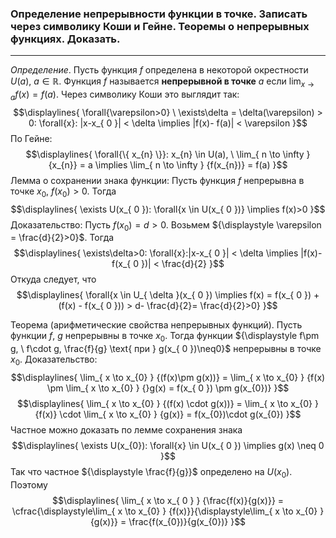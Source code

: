 ### Определение непрерывности функции в точке. Записать через символику Коши и Гейне. Теоремы о непрерывных функциях. Доказать.
---
*Определение*. Пусть функция ${\displaystyle f}$ определена в некоторой окрестности ${\displaystyle U(a)}$, ${\displaystyle  a \in \mathbb{R}}$. Функция ${\displaystyle f}$ называется **непрерывной в точке** ${\displaystyle a}$ если ${\displaystyle \lim_{ x \to a } {f(x)} = f(a)}$.
Через символику Коши это выглядит так:
$$\displaylines{
\forall{\varepsilon>0} \ \exists\delta = \delta(\varepsilon) > 0: \forall{x}: |x-x_{ 0 }| < \delta \implies  |f(x)- f(a)| < \varepsilon
}$$
По Гейне:
$$\displaylines{
\forall{\{ x_{n} \}}: x_{n} \in  U(a), \  \lim_{ n \to \infty } {x_{n}} = a \implies  \lim_{ n \to \infty } {f(x_{n})} = f(a)
}$$
Лемма о сохранении знака функции:
Пусть функция ${\displaystyle f}$ непрерывна в точке ${\displaystyle x_{ 0 }, \ f(x_{0})>0}$. Тогда
$$\displaylines{
\exists U(x_{ 0 }): \forall{x \in  U(x_{ 0 })} \implies f(x)>0
}$$
Доказательство:
Пусть ${\displaystyle f(x_{ 0 }) = d>0}$. Возьмем ${\displaystyle \varepsilon = \frac{d}{2}>0}$. Тогда
$$\displaylines{
\exists\delta>0: \forall{x}:|x-x_{ 0 }| < \delta \implies  |f(x)-f(x_{ 0 })| < \frac{d}{2}
}$$
Откуда следует, что 
$$\displaylines{
\forall{x \in  U_{ \delta }(x_{ 0 }) \implies  f(x) = f(x_{ 0 }) +(f(x) - f(x_{ 0 })) > d- \frac{d}{2}= \frac{d}{2}>0}
}$$

Теорема (арифметические свойства непрерывных функций).
Пусть функции ${\displaystyle f, \ g }$ непрерывны в точке ${\displaystyle x_{ 0 }}$. Тогда функции ${\displaystyle f\pm g, \ f\cdot g, \frac{f}{g} \text{ при } g(x_{ 0 })\neq0}$ непрерывны в точке ${\displaystyle x_{0}}$.
Доказательство:
$$\displaylines{
\lim_{ x \to x_{0} } {(f(x)\pm g(x))} = \lim_{ x \to x_{0} } {f(x) \pm \lim_{ x \to x_{0} } {}g(x) = f(x_{ 0 }) \pm  g(x_{0})}
}$$
$$\displaylines{
\lim_{ x \to x_{0} } {(f(x) \cdot  g(x))} = \lim_{ x \to x_{0} } {f(x)} \cdot  \lim_{ x \to x_{0} } {g(x)} = f(x_{0})\cdot g(x_{0})
}$$
Частное можно доказать по лемме сохранения знака 
$$\displaylines{
\exists U(x_{0}): \forall{x} \in  U(x_{ 0 }) \implies g(x) \neq 0
}$$
Так что частное ${\displaystyle \frac{f}{g}}$ определено на ${\displaystyle U(x_{ 0 })}$. Поэтому
$$\displaylines{
\lim_{ x \to x_{ 0 } } {\frac{f(x)}{g(x)}} = \cfrac{\displaystyle\lim_{ x \to x_{0} } {f(x)}}{\displaystyle\lim_{ x \to x_{0} } {g(x)}} = \frac{f(x_{0})}{g(x_{0})} 
}$$